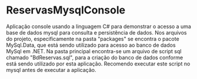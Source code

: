 # ReservasMysqlConsole

Aplicação console usando a linguagem C# para demonstrar o acesso a uma base de dados mysql para consulta e persistência de dados. Nos arquivos do projeto, especificamente na pasta "packages" se encontra o pacote MySql.Data, que está sendo utilizado para acesso ao banco de dados MySql em .NET. Na pasta principal encontra-se um arquivo de script sql chamado "BdReservas.sql", para a criação do banco de dados conforme está sendo utilizado por esta aplicação. Recomendo executar este script no mysql antes de executar a aplicação.
